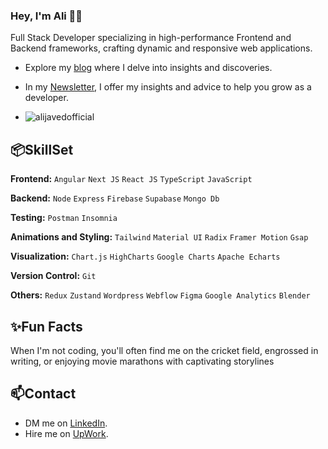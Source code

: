 ### Hey, I'm Ali 👋🏽

Full Stack Developer specializing in high-performance Frontend and Backend frameworks, crafting dynamic and responsive web applications.

- Explore my [blog](https://alijaved.hashnode.dev/) where I delve into insights and discoveries.
- In my [Newsletter](https://alijaved.substack.com/), I offer my insights and advice to help you grow as a developer.

- <p align="left"> <img src="https://komarev.com/ghpvc/?username=alijavedofficial&label=Profile%20views&color=0e75b6&style=flat" alt="alijavedofficial" /> </p>

## 📦SkillSet

**Frontend:** `Angular` `Next JS` `React JS` `TypeScript` `JavaScript`

**Backend:** `Node` `Express` `Firebase` `Supabase` `Mongo Db`

**Testing:** `Postman` `Insomnia`

**Animations and Styling:**  `Tailwind` `Material UI` `Radix` `Framer Motion` `Gsap`

**Visualization:**   `Chart.js` `HighCharts` `Google Charts` `Apache Echarts`

**Version Control:** `Git`

**Others:**  `Redux` `Zustand` `Wordpress` `Webflow` `Figma` `Google Analytics` `Blender` 

## ✨Fun Facts

When I'm not coding, you'll often find me on the cricket field, engrossed in writing, or enjoying movie marathons with captivating storylines


## 📫Contact

- DM me on [LinkedIn](https://www.linkedin.com/in/alijavedofficial/).
- Hire me on [UpWork](https://www.upwork.com/freelancers/~015597145b7bf1d85c).
